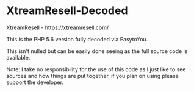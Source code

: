 # XtreamResell-Decoded
XtreamResell - https://xtreamresell.com/

This is the PHP 5.6 version fully decoded via EasytoYou. 

This isn't nulled but can be easily done seeing as the full source code is available.

Note: I take no responsibility for the use of this code as I just like to see sources and how things are put together, if you plan on using please support the developer.
